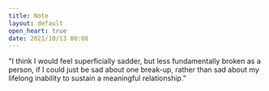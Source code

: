 ```yaml
---
title: Note
layout: default
open_heart: true
date: 2021/10/13 00:08
---
```


"I think I would feel superficially sadder, but less fundamentally broken as a person, if I could just be sad about one break-up, rather than sad about my lifelong inability to sustain a meaningful relationship."
